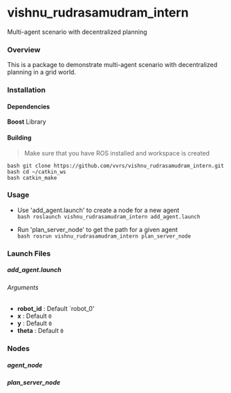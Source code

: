 # vishnu_rudrasamudram_intern

Multi-agent scenario with decentralized planning

### Overview

This is a package to demonstrate multi-agent scenario with decentralized planning in a grid world.


### Installation

#### Dependencies
**Boost** Library
#### Building  

> Make sure that you have ROS installed and workspace is created

```bash git clone https://github.com/vvrs/vishnu_rudrasamudram_intern.git```  
```bash cd ~/catkin_ws```  
```bash catkin_make```

### Usage  
  
- Use 'add_agent.launch' to create a node for a new agent  
```bash roslaunch vishnu_rudrasamudram_intern add_agent.launch```

- Run 'plan_server_node' to get the path for a given agent  
```bash rosrun vishnu_rudrasamudram_intern plan_server_node```   

### Launch Files
##### add_agent.launch
###### Arguments
* **robot_id** : Default `robot_0'
* **x** : Default `0`  
* **y** : Default `0`
* **theta** : Default `0`  

### Nodes

##### agent_node

##### plan_server_node

